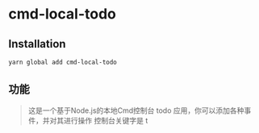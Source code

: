 # cmd-local-todo

## Installation

```bash
yarn global add cmd-local-todo
```

## 功能
> 这是一个基于Node.js的本地Cmd控制台 todo 应用，你可以添加各种事件，并对其进行操作  控制台关键字是 t